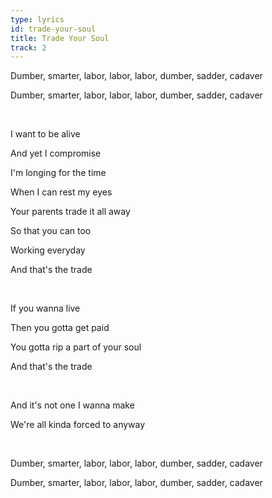 ```yaml
---
type: lyrics
id: trade-your-soul
title: Trade Your Soul
track: 2
---
```


Dumber, smarter, labor, labor, labor, dumber, sadder, cadaver

<span id="chant">Dumber, smarter, labor, labor, labor, dumber, sadder, cadaver</span>

<br/>

I want to be alive

And yet I compromise

I'm longing for the time

When I can rest my eyes

Your parents trade it all away

So that you can too 

Working everyday

And that's the trade

<br/>

If you wanna live

Then you gotta get paid

You gotta rip a part of your soul

And that's the trade

<br/>

And it's not one I wanna make

We're all kinda forced to anyway

<br/>

Dumber, smarter, labor, labor, labor, dumber, sadder, cadaver

Dumber, smarter, labor, labor, labor, dumber, sadder, cadaver